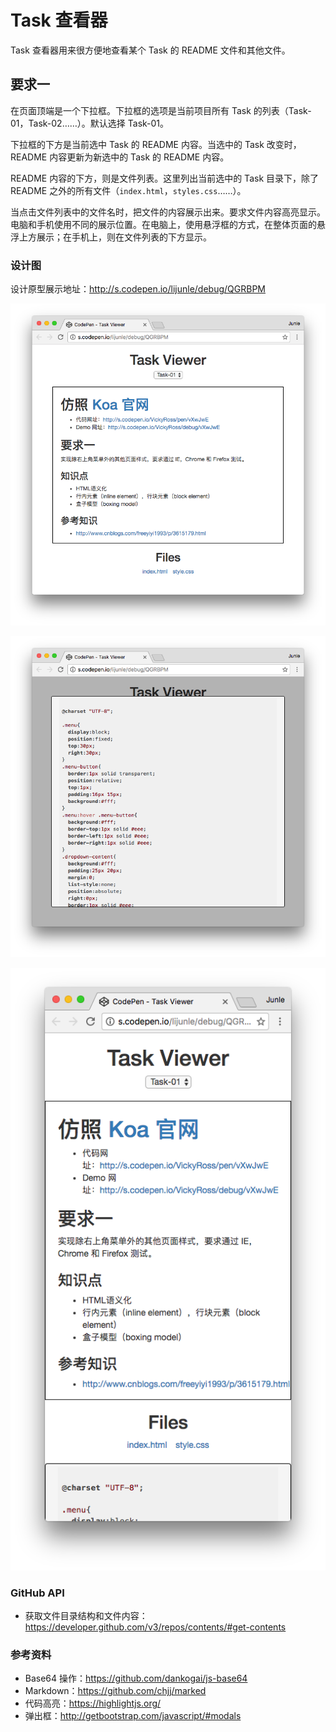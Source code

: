 # Task 查看器

Task 查看器用来很方便地查看某个 Task 的 README 文件和其他文件。

## 要求一

在页面顶端是一个下拉框。下拉框的选项是当前项目所有 Task 的列表（Task-01，Task-02……）。默认选择 Task-01。

下拉框的下方是当前选中 Task 的 README 内容。当选中的 Task 改变时，README 内容更新为新选中的 Task 的 README 内容。

README 内容的下方，则是文件列表。这里列出当前选中的 Task 目录下，除了 README 之外的所有文件（`index.html`，`styles.css`……）。

当点击文件列表中的文件名时，把文件的内容展示出来。要求文件内容高亮显示。电脑和手机使用不同的展示位置。在电脑上，使用悬浮框的方式，在整体页面的悬浮上方展示；在手机上，则在文件列表的下方显示。

### 设计图

设计原型展示地址：http://s.codepen.io/lijunle/debug/QGRBPM

![Design-1](./design-1.png)

![Design-2](./design-2.png)

![Design-3](./design-3.png)

### GitHub API

- 获取文件目录结构和文件内容：https://developer.github.com/v3/repos/contents/#get-contents

### 参考资料

- Base64 操作：https://github.com/dankogai/js-base64
- Markdown：https://github.com/chjj/marked
- 代码高亮：https://highlightjs.org/
- 弹出框：http://getbootstrap.com/javascript/#modals
